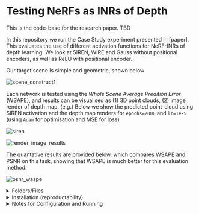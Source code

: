 # Testing NeRFs as INRs of Depth

This is the code-base for the research paper. TBD

In this repository we run the Case Study experiment presented in [paper]. This evaluates the use of different activation functions for NeRF-INRs of depth learning. We look at SIREN, WIRE and Gauss without positional encoders, as well as ReLU with positional encoder. 

Our target scene is simple and geometric, shown below 

![scene_construct1](https://user-images.githubusercontent.com/64833452/226965204-5b3d7666-9742-4da7-b159-1b4b22ccc1b5.PNG)

Each network is tested using the _Whole Scene Average Predition Error_ (WSAPE), and results can be visualised as (1) 3D point clouds, (2) image render of depth map. (e.g.) Below we show the predicted point-cloud using SIREN activation and the depth map renders for `epochs=2000` and `lr=1e-5` (using `Adam` for optimisation and MSE for loss)

![siren](https://user-images.githubusercontent.com/64833452/226962178-ceef5a4f-6317-40eb-9703-5dc7a7eaa622.gif)

![render_image_results](https://user-images.githubusercontent.com/64833452/226964305-d9648e73-537b-4e16-a798-a265f570663e.png)

The quantative results are provided below, which compares WSAPE and PSNR on this task, showing that WSAPE is much better for this evaluation method.

![psnr_waspe](https://user-images.githubusercontent.com/64833452/226965838-3cefe4ea-bff7-42f8-bc1e-02ca4683f66a.PNG)


<details>
<summary>Folders/Files</summary>
<br>

`modules` contains the network modules for our case study (Gauss, SIREN, WIRE and RELU activated NeRF architectures).

`runfile.py` can be configured to run training/evaluation, generate the scene and visualise the scene

`run_load_state.py` can be used to load the state of an experiment/network and display the scene/render images of the views. (Note that we have hard coded the image rendering step. If you change the number of rays in each view/the number of views, remeber to change `trainer.disp_heat()` in `trainer.py`)

`scene.py` defines the scene handler - setting up geometries and solving the GT targets. The `Scene` class also handles the interfacing with `Trainer`.

`trainer.py` defines the training / visualisation handler - it trains given networks and visualises the 3D scene with and without predicted results.

`utils_.py` defines the accuracy,loss and other necessary calculation functions
</details>

<details>
<summary>Installation (reproductability)</summary>
<br>
To note: We used a conda env with CUDA 13 with RTX 3090 and i10 processors on Windows. ~Hasn't been tested on other PCs yet~

Using Python 3.8, and installing the following packages  
```
pip install matplotlib==3.7.1, numpy==1.24.2, tensordict==0.0.2b0
pip install torch==1.12.1+cu113 torchvision==0.13.1+cu113 -f https://download.pytorch.org/whl/torch_stable.html
```

IMPORTANT: `tensordict` needs to be `v0.0.2b0` not higher
</details>


<details>
<summary>Notes for Configuration and Running</summary>
<br>

The geometry (of cuboid volumes and rays) is hard coded into `scene.py`, however you can still modify the components (add more cubes or views) by adding to the `build_blocks` and `build_rays` function. If you do this and then wish to render images, remeber to change the `trainer.disp_heat()` function in `trainer.py` (this provides a heatmap of the depth-wise images relative to the three views we define).

For training, you can configure the params in `runfile.py` and this can be run for a number of models.

For visualisation you can use `scene.disp_scene` to plot the 3D view of scene with option to include ray-views, cubes and GT intersections. We can visualise predicted scene using `scene.disp_pred_scene`.

</details>
